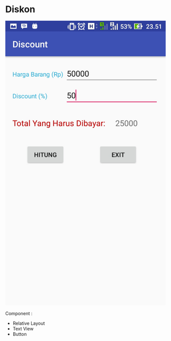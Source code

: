 # Diskon

![screenshot](app/src/main/res/Screenshot_20170412-235153.jpg)

Component :
- Relative Layout
- Text View
- Button
